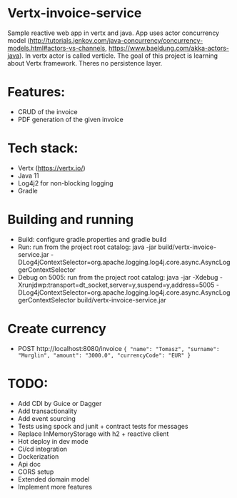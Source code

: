 # Vertx-invoice-service
Sample reactive web app in vertx and java.
App uses actor concurrency model (http://tutorials.jenkov.com/java-concurrency/concurrency-models.html#actors-vs-channels, https://www.baeldung.com/akka-actors-java).
In vertx actor is called verticle. The goal of this project is learning about Vertx framework. Theres no persistence layer.

# Features:
* CRUD of the invoice
* PDF generation of the given invoice

# Tech stack:
* Vertx (https://vertx.io/)
* Java 11
* Log4j2 for non-blocking logging
* Gradle

# Building and running
* Build: configure gradle.properties and gradle build
* Run: run from the project root catalog: java -jar build/vertx-invoice-service.jar -DLog4jContextSelector=org.apache.logging.log4j.core.async.AsyncLoggerContextSelector
* Debug on 5005: run from the project root catalog: java -jar -Xdebug -Xrunjdwp:transport=dt_socket,server=y,suspend=y,address=5005 -DLog4jContextSelector=org.apache.logging.log4j.core.async.AsyncLoggerContextSelector build/vertx-invoice-service.jar

# Create currency
* POST http://localhost:8080/invoice
`{
    "name": "Tomasz",
    "surname": "Murglin",
    "amount": "3000.0",
    "currencyCode": "EUR"
}`

# TODO:
* Add CDI by Guice or Dagger
* Add transactionality
* Add event sourcing
* Tests using spock and junit + contract tests for messages
* Replace InMemoryStorage with h2 + reactive client
* Hot deploy in dev mode
* Ci/cd integration
* Dockerization
* Api doc
* CORS setup
* Extended domain model
* Implement more features